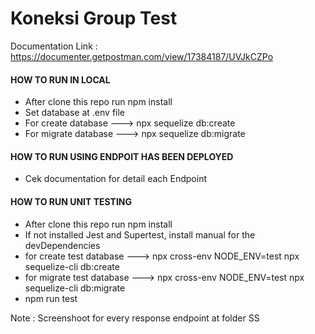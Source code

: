 
# Koneksi Group Test

Documentation Link : https://documenter.getpostman.com/view/17384187/UVJkCZPo

#### HOW TO RUN IN LOCAL
- After clone this repo run npm install
- Set database at .env file
- For create database ---> npx sequelize db:create  
- For migrate database ---> npx sequelize db:migrate

#### HOW TO RUN USING ENDPOIT HAS BEEN DEPLOYED
- Cek documentation for detail each Endpoint

#### HOW TO RUN UNIT TESTING
- After clone this repo run npm install
- If not installed Jest and Supertest, install manual for the devDependencies
- for create test database ---> npx cross-env NODE_ENV=test npx sequelize-cli db:create
- for migrate test database ---> npx cross-env NODE_ENV=test npx sequelize-cli db:migrate
- npm run test


Note : Screenshoot for every response endpoint at folder SS
